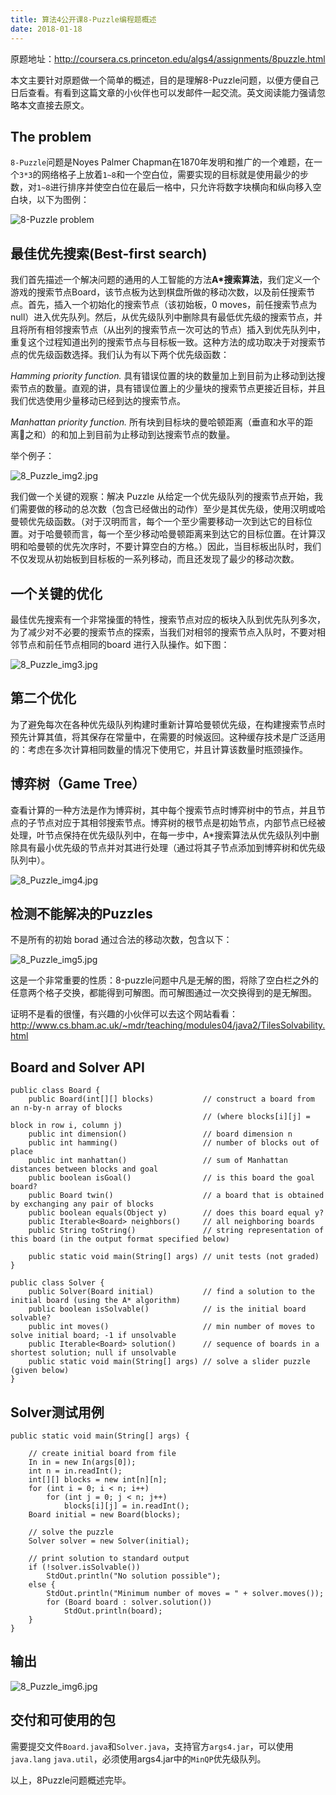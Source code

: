 ```yaml
---
title: 算法4公开课8-Puzzle编程题概述
date: 2018-01-18
---
```


原题地址：http://coursera.cs.princeton.edu/algs4/assignments/8puzzle.html


本文主要针对原题做一个简单的概述，目的是理解8-Puzzle问题，以便方便自己日后查看。有看到这篇文章的小伙伴也可以发邮件一起交流。英文阅读能力强请忽略本文直接去原文。


## The problem


`8-Puzzle`问题是Noyes Palmer Chapman在1870年发明和推广的一个难题，在一个`3*3`的网络格子上放着`1~8`和一个空白位，需要实现的目标就是使用最少的步数，对`1~8`进行排序并使空白位在最后一格中，只允许将数字块横向和纵向移入空白块，以下为图例：


<!-- more -->


![8-Puzzle problem](http://peierlong-blog.oss-cn-hongkong.aliyuncs.com/006tNc79ly1fnkssf10hjj30ww05mgm3.jpg)


## 最佳优先搜索(Best-first search)


我们首先描述一个解决问题的通用的人工智能的方法**A*搜索算法**，我们定义一个游戏的搜索节点Board，该节点板为达到棋盘所做的移动次数，以及前任搜索节点。首先，插入一个初始化的搜索节点（该初始板，0 moves，前任搜索节点为 null）进入优先队列。然后，从优先级队列中删除具有最低优先级的搜索节点，并且将所有相邻搜索节点（从出列的搜索节点一次可达的节点）插入到优先队列中，重复这个过程知道出列的搜索节点与目标板一致。这种方法的成功取决于对搜索节点的优先级函数选择。我们认为有以下两个优先级函数：


*Hamming priority function.* 具有错误位置的块的数量加上到目前为止移动到达搜索节点的数量。直观的讲，具有错误位置上的少量块的搜索节点更接近目标，并且我们优选使用少量移动已经到达的搜索节点。

*Manhattan priority function.* 所有块到目标块的曼哈顿距离（垂直和水平的距离之和）的和加上到目前为止移动到达搜索节点的数量。


举个例子：


![8_Puzzle_img2.jpg](http://peierlong-blog.oss-cn-hongkong.aliyuncs.com/8_Puzzle_img2.jpg)


我们做一个关键的观察：解决 Puzzle 从给定一个优先级队列的搜索节点开始，我们需要做的移动的总次数（包含已经做出的动作）至少是其优先级，使用汉明或哈曼顿优先级函数。（对于汉明而言，每个一个至少需要移动一次到达它的目标位置。对于哈曼顿而言，每一个至少移动哈曼顿距离来到达它的目标位置。在计算汉明和哈曼顿的优先次序时，不要计算空白的方格。）因此，当目标板出队时，我们不仅发现从初始板到目标板的一系列移动，而且还发现了最少的移动次数。


## 一个关键的优化


最佳优先搜索有一个非常操蛋的特性，搜索节点对应的板块入队到优先队列多次，为了减少对不必要的搜索节点的探索，当我们对相邻的搜索节点入队时，不要对相邻节点和前任节点相同的board 进行入队操作。如下图：


![8_Puzzle_img3.jpg](http://peierlong-blog.oss-cn-hongkong.aliyuncs.com/8_Puzzle_img3.jpg)


## 第二个优化


为了避免每次在各种优先级队列构建时重新计算哈曼顿优先级，在构建搜索节点时预先计算其值，将其保存在常量中，在需要的时候返回。这种缓存技术是广泛适用的：考虑在多次计算相同数量的情况下使用它，并且计算该数量时瓶颈操作。


## 博弈树（Game Tree）


查看计算的一种方法是作为博弈树，其中每个搜索节点时博弈树中的节点，并且节点的子节点对应于其相邻搜索节点。博弈树的根节点是初始节点，内部节点已经被处理，叶节点保持在优先级队列中，在每一步中，A*搜索算法从优先级队列中删除具有最小优先级的节点并对其进行处理（通过将其子节点添加到博弈树和优先级队列中）。


![8_Puzzle_img4.jpg](http://peierlong-blog.oss-cn-hongkong.aliyuncs.com/8_Puzzle_img4.jpg)


## 检测不能解决的Puzzles


不是所有的初始 borad 通过合法的移动次数，包含以下：


![8_Puzzle_img5.jpg](http://peierlong-blog.oss-cn-hongkong.aliyuncs.com/8_Puzzle_img5.jpg)


这是一个非常重要的性质：8-puzzle问题中凡是无解的图，将除了空白栏之外的任意两个格子交换，都能得到可解图。而可解图通过一次交换得到的是无解图。

证明不是看的很懂，有兴趣的小伙伴可以去这个网站看看：http://www.cs.bham.ac.uk/~mdr/teaching/modules04/java2/TilesSolvability.html


## Board and Solver API


```
public class Board {
    public Board(int[][] blocks)           // construct a board from an n-by-n array of blocks
                                           // (where blocks[i][j] = block in row i, column j)
    public int dimension()                 // board dimension n
    public int hamming()                   // number of blocks out of place
    public int manhattan()                 // sum of Manhattan distances between blocks and goal
    public boolean isGoal()                // is this board the goal board?
    public Board twin()                    // a board that is obtained by exchanging any pair of blocks
    public boolean equals(Object y)        // does this board equal y?
    public Iterable<Board> neighbors()     // all neighboring boards
    public String toString()               // string representation of this board (in the output format specified below)

    public static void main(String[] args) // unit tests (not graded)
}
```


```
public class Solver {
    public Solver(Board initial)           // find a solution to the initial board (using the A* algorithm)
    public boolean isSolvable()            // is the initial board solvable?
    public int moves()                     // min number of moves to solve initial board; -1 if unsolvable
    public Iterable<Board> solution()      // sequence of boards in a shortest solution; null if unsolvable
    public static void main(String[] args) // solve a slider puzzle (given below)
}
```


## Solver测试用例


```
public static void main(String[] args) {

    // create initial board from file
    In in = new In(args[0]);
    int n = in.readInt();
    int[][] blocks = new int[n][n];
    for (int i = 0; i < n; i++)
        for (int j = 0; j < n; j++)
            blocks[i][j] = in.readInt();
    Board initial = new Board(blocks);

    // solve the puzzle
    Solver solver = new Solver(initial);

    // print solution to standard output
    if (!solver.isSolvable())
        StdOut.println("No solution possible");
    else {
        StdOut.println("Minimum number of moves = " + solver.moves());
        for (Board board : solver.solution())
            StdOut.println(board);
    }
}
```


##  输出


![8_Puzzle_img6.jpg](http://peierlong-blog.oss-cn-hongkong.aliyuncs.com/8_Puzzle_img6.jpg)


## 交付和可使用的包

需要提交文件`Board.java`和`Solver.java`，支持官方`args4.jar`，可以使用`java.lang` `java.util`，必须使用args4.jar中的`MinQP`优先级队列。



以上，8Puzzle问题概述完毕。
